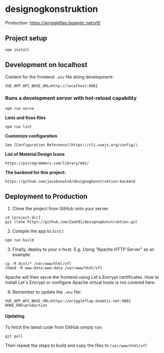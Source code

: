 # designogkonstruktion

Production: https://wriggleflap.beamtic.net/vfl/

## Project setup
```
npm install
```

## Development on localhost
Content for the frontend `.env` file doing development:
```
VUE_APP_API_BASE_URL=http://localhost:8081
```

### Runs a development server with hot-reload capability
```
npm run serve
```

**Lints and fixes files**
```
npm run lint
```

**Customize configuration**
```
See [Configuration Reference](https://cli.vuejs.org/config/).
```

**List of Material Design Icons**
```
https://pictogrammers.com/library/mdi/
```

**The backend for this project:**
```
https://github.com/jacobseated/designogkonstruktion-backend
```

## Deployment to Production
1. Clone the project from GitHub onto your server.
```
cd [project-dir]
git clone https://github.com/Zaah91/designogkonstruktion.git
```

2. Compile the app to `dist/`:
```
npm run build
```

3. Finally, deploy to your v-host. E.g. Using "Apache HTTP Server" as an example:
```
cp -R dist/* /var/www/html/vfl
chmod -R www-data:www-data /var/www/html/vfl
```
Apache will then serve the frontend using Let's Encrypt certificates. How to install Let's Encrypt or configure Apache virtual hosts is not covered here.

4. Remember to update the `.env` file:
```
VUE_APP_API_BASE_URL=https://wriggleflap.beamtic.net:8081
NODE_ENV=production
```

#### Updating
To fetch the latest code from GitHub simply run:
```
git pull
```
Then repeat the steps to build and copy the files to `/var/www/html/vfl`
